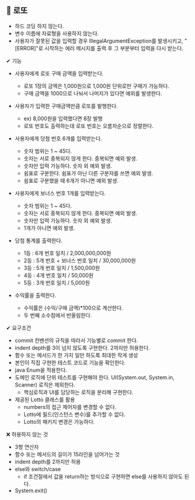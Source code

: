 🎁 로또
-
- 하드 코딩 하지 않는다.
- 변수 이름에 자료형을 사용하지 않는다.
- 사용자가 잘못된 값을 입력할 경우 IllegalArgumentException를 발생시키고, "[ERROR]"로 시작하는 에러 메시지를 출력 후 그 부분부터 입력을 다시 받는다.


✔ 기능
- 사용자에게 로또 구매 금액을 입력받는다.
	- 로또 1장의 금액은 1,000원으로 1,000원 단위로만 구매가 가능하다.
	- 구매 금액을 1000으로 나눠서 나머지가 있다면 예외를 발생한다.

- 사용자가 입력한 구매금액만큼 로또를 발행한다.
	- ex) 8,000원을 입력했다면 8장 발행
	- 로또 번호도 출력하는데 로또 번호는 오름차순으로 정렬한다.

- 사용자에게 당첨 번호 6개를 입력받는다.
	- 숫자 범위는 1 ~ 45다.
	- 숫자는 서로 중복되지 않게 한다. 중복되면 예외 발생.
	- 숫자만 입력 가능하다. 숫자 외 예외 발생.
	- 쉼표로 구분한다. 쉼표가 아닌 다른 구분자를 쓰면 예외 발생.
	- 쉼표로 구분했을 때 6개가 아니면 예외 발생.

- 사용자에게 보너스 번호 1개를 입력받는다.
	- 숫자 범위는 1 ~ 45다.
	- 숫자는 서로 중복되지 않게 한다. 중복되면 예외 발생.
	- 숫자만 입력 가능하다. 숫자 외 예외 발생.
	- 1개가 아니면 예외 발생.

- 당첨 통계를 출력한다.
	- 1등 : 6개 번호 일치 / 2,000,000,000원
	- 2등 : 5개 번호 + 보너스 번호 일치 / 30,000,000원
	- 3등 : 5개 번호 일치 / 1,500,000원
	- 4등 : 4개 번호 일치 / 50,000원
	- 5등 : 3개 번호 일치 / 5,000원

- 수익률을 출력한다.
	- 수익률은 (수익/구매 금액)*100으로 계산한다.
	- 두 번째 소수점에서 반올림한다.

✔ 요구조건
- commit 컨벤션의 규칙을 따라서 기능별로 commit 한다.
- indent depth를 3이 넘지 않도록 구현한다. 2까지만 허용한다.
- 함수 또는 메서드가 한 가지 일만 하도록 최대한 작게 생성
- 본인이 직접 구현한 테스트 코드로 기능을 확인한다.
- java Enum을 적용한다.
- 도메인 로직에 단위 테스트를 구현해야 한다. UI(System.out, System.in, Scanner) 로직은 제외한다.
	- 핵심로직과 UI를 담당하는 로직을 분리해 구현한다.
- 제공된 Lotto 클래스를 활용
	- numbers의 접근 제어자를 변경할 수 없다.
	- Lotto에 필드(인스턴스 변수)를 추가할 수 없다.
	- Lotto의 패키지 변경은 가능하다.


❌ 허용하지 않는 것
- 3항 연산자
- 함수 또는 메서드의 길이가 15라인을 넘어가는 것
- indent depth를 2까지만 허용
- else와 switch/case
	- if 조건절에서 값을 return하는 방식으로 구현하면 else를 사용하지 않아도 된다.
- System.exit()
